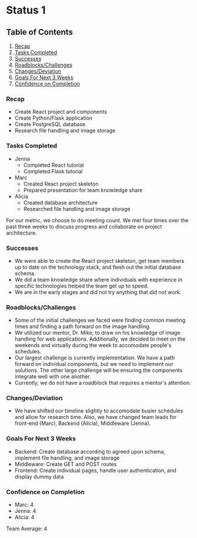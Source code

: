 # Status 1

## Table of Contents
1. [Recap](#recap)
2. [Tasks Completed](#tasks-completed)
3. [Successes](#successes)
4. [Roadblocks/Challenges](#roadblockschallenges)
5. [Changes/Deviation](#changesdeviation)
6. [Goals For Next 3 Weeks](#goals-for-next-3-weeks)
7. [Confidence on Completion](#confidence-on-completion)

### Recap
- Create React project and components
- Create Python/Flask application
- Create PostgreSQL database
- Research file handling and image storage

### Tasks Completed
- Jenna
  - Completed React tutorial
  - Completed Flask tutorial
- Marc
  - Created React project skeleton
  - Prepared presentation for team knowledge share
- Alicia
  - Created database architecture
  - Researched file handling and image storage

For our metric, we choose to do meeting count. We met four times over the past three weeks to discuss progress and collaborate on project architecture.

### Successes
- We were able to create the React project skeleton, get team members up to date on the technology stack, and flesh out the initial database schema.
- We did a team knowledge share where individuals with experience in specific technologies helped the team get up to speed.
- We are in the early stages and did not try anything that did not work.

### Roadblocks/Challenges
- Some of the initial challenges we faced were finding common meeting times and finding a path forward on the image handling.
- We utilized our mentor, Dr. Mike, to draw on his knowledge of image handling for web applications. Additionally, we decided to meet on the weekends and virtually during the week to accomodate people's schedules.
- Our largest challenge is currently implementation. We have a path forward on individual components, but we need to implement our solutions. The other large challenge will be ensuring the components integrate well with one another.
- Currently, we do not have a roadblock that requires a mentor's attention.

### Changes/Deviation
- We have shifted our timeline slightly to accomodate busier schedules and allow for research time. Also, we have changed team leads for front-end (Marc), Backend (Alicia), Middleware (Jenna).

### Goals For Next 3 Weeks
- Backend: Create database according to agreed upon schema, implement file handling, and image storage
- Middleware: Create GET and POST routes
- Frontend: Create individual pages, handle user authentication, and display dummy data

### Confidence on Completion
- Marc: 4
- Jenna: 4
- Alicia: 4

Team Average: 4
